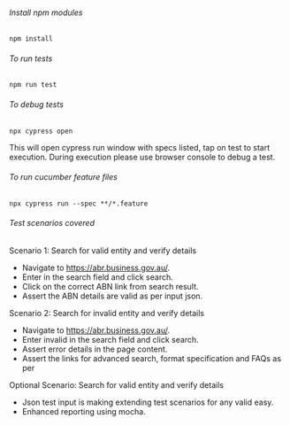 ###### Install npm modules ######
```
npm install
```

###### To run tests ######
```
npm run test
```

###### To debug tests ######
```
npx cypress open
```

This will open cypress run window with specs listed, tap on test to start execution. During execution please use browser console to debug a test.

###### To run cucumber feature files ######
```
npx cypress run --spec **/*.feature
```

###### Test scenarios covered ######
Scenario 1: Search for valid entity and verify details
- Navigate to https://abr.business.gov.au/.
- Enter <ABN name or number> in the search field and click search.
- Click on the correct ABN link from search result.
- Assert the ABN details are valid as per input json.

Scenario 2: Search for invalid entity and verify details
- Navigate to https://abr.business.gov.au/.
- Enter invalid <ABN number> in the search field and click search.
- Assert error details in the page content.
- Assert the links for advanced search, format specification and FAQs as per <ABN number>

Optional Scenario: Search for valid entity and verify details
- Json test input is making extending test scenarios for any valid <ABN name or number> easy.
- Enhanced reporting using mocha.
